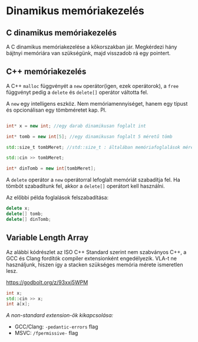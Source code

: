 # Dinamikus memóriakezelés

## C dinamikus memóriakezelés

A C dinamikus memóriakezelése a kőkorszakban jár. Megkérdezi hány bájtnyi memóriára van szükségünk, majd visszadob rá egy pointert.

## C++ memóriakezelés

A C++ `malloc` függvényét a `new` operátor(igen, ezek operátorok), a `free` függvényt pedig a `delete` és `delete[]` operátor váltotta fel.

A `new` egy intelligens eszköz. Nem memóriamennyiséget, hanem egy típust és opcionálisan egy tömbméretet kap. 
Pl.
```cpp

int* x = new int; //egy darab dinamikusan foglalt int

int* tomb = new int[5]; //egy dinamikusan foglalt 5 méretű tömb

std::size_t tombMeret; //std::size_t : általában memóriafoglalások méretét vagy indexeket tároló előjel nélküli egész

std::cin >> tombMeret;

int* dinTomb = new int[tombMeret];
```

A `delete` operátor a `new` operátorral lefoglalt memóriát szabadítja fel. Ha tömböt szabadítunk fel, akkor a `delete[]` operátort kell használni.

Az előbbi példa foglalások felszabadítása:
```cpp
delete x;
delete[] tomb;
delete[] dinTomb;
```

## Variable Length Array

Az alábbi kódrészlet az ISO C++ Standard szerint nem szabványos C++, a GCC és Clang fordítók compiler extensionként engedélyezik. VLA-t ne használjunk, hiszen így a stacken szükséges memória mérete ismeretlen lesz.

<https://godbolt.org/z/93xxj5WPM>
```cpp
int x;
std::cin >> x;
int a[x];
```

*A non-standard extension-ök kikapcsolása:*
* GCC/Clang: `-pedantic-errors` flag
* MSVC: `/fpermissive-` flag